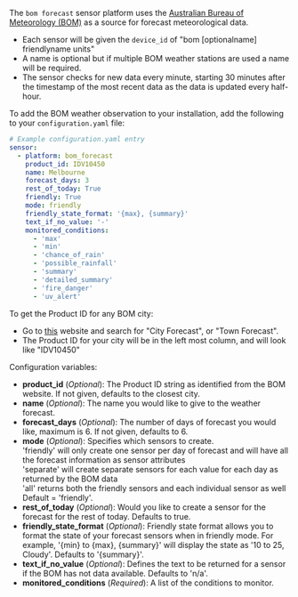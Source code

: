The `bom forecast` sensor platform uses the [Australian Bureau of Meteorology (BOM)](http://www.bom.gov.au) as a source for forecast meteorological data.

- Each sensor will be given the `device_id` of "bom [optionalname] friendlyname units"
- A name is optional but if multiple BOM weather stations are used a name will be required.
- The sensor checks for new data every minute, starting 30 minutes after the timestamp of the most recent data as the data is updated every half-hour.

To add the BOM weather observation to your installation, add the following to your `configuration.yaml` file:

```yaml
# Example configuration.yaml entry
sensor:
  - platform: bom_forecast
    product_id: IDV10450
    name: Melbourne
    forecast_days: 3
    rest_of_today: True
    friendly: True
    mode: friendly
    friendly_state_format: '{max}, {summary}'
    text_if_no_value: '-'
    monitored_conditions:
      - 'max'
      - 'min'
      - 'chance_of_rain'
      - 'possible_rainfall'
      - 'summary'
      - 'detailed_summary'
      - 'fire_danger'
      - 'uv_alert'
```

To get the Product ID for any BOM city:
- Go to [this](http://www.bom.gov.au/nsw/observations/map.shtml) website and search for "City Forecast", or "Town Forecast".
- The Product ID for your city will be in the left most column, and will look like "IDV10450"

Configuration variables:

- **product_id** (*Optional*): The Product ID string as identified from the BOM website.  If not given, defaults to the closest city.
- **name** (*Optional*): The name you would like to give to the weather forecast.
- **forecast_days** (*Optional*): The number of days of forecast you would like, maximum is 6. If not given, defaults to 6.
- **mode** (*Optional*): Specifies which sensors to create.<br/>
    'friendly' will only create one sensor per day of forecast and will have all the forecast information as sensor attributes<br/>
    'separate' will create separate sensors for each value for each day as returned by the BOM data<br/>
    'all' returns both the friendly sensors and each individual sensor as well<br/>
    Default = 'friendly'.
- **rest_of_today** (*Optional*): Would you like to create a sensor for the forecast for the rest of today. Defaults to true.
- **friendly_state_format** (*Optional*): Friendly state format allows you to format the state of your forecast sensors when in friendly mode. For example, '{min} to {max}, {summary}' will display the state as '10 to 25, Cloudy'. Defaults to '{summary}'.
- **text_if_no_value** (*Optional*): Defines the text to be returned for a sensor if the BOM has not data available. Defaults to 'n/a'.
- **monitored_conditions** (*Required*): A list of the conditions to monitor.
